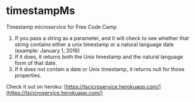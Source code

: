 # timestampMs
Timestamp microservice for Free Code Camp

1) If you pass a string as a parameter, and it will check to see whether that string
contains either a unix timestamp or a natural language date (example: January 1, 2016)
2) If it does, it returns both the Unix timestamp and the natural language form of that date.
3) If it does not contain a date or Unix timestamp, it returns null for those properties.

Check it out on heroku:
[https://tscicroservice.herokuapp.com/](https://tscicroservice.herokuapp.com/)

